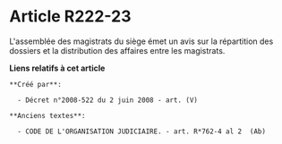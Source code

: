 # Article R222-23

L'assemblée des magistrats du siège émet un avis sur la répartition des dossiers et la distribution des affaires entre les
magistrats.

**Liens relatifs à cet article**

	**Créé par**:

	  - Décret n°2008-522 du 2 juin 2008 - art. (V)

	**Anciens textes**:

	  - CODE DE L'ORGANISATION JUDICIAIRE. - art. R*762-4 al 2  (Ab)
